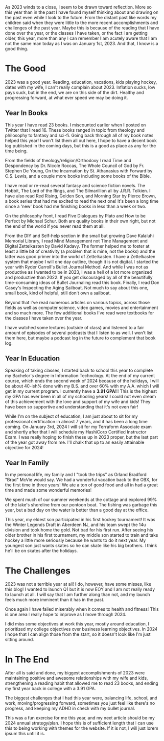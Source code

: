As 2023 winds to a close, I seem to be drawn toward reflection. More so this year than in the past I have found myself thinking about and drawing on the past even while I look to the future. From the distant past like words my children said when they were little to the more recent accomplishments and challenges of the past year. Maybe this is because of the reading that I have done over the year, or the classes I have taken, or the fact I am getting older, this year, more than any I can remember I am acutely aware that I am not the same man today as I was on January 1st, 2023. And that, I know is a good thing.

# The Good

2023 was a good year. Reading, education, vacations, kids playing hockey, dates with my wife, I can't really complain about 2023. Inflation sucks, low pays suck, but in the end, we are on this side of the dirt. Healthy and progressing forward, at what ever speed we may be doing it.

## Year In Books
This year I have read 23 books. I miscounted earlier when I posted on Twitter that I read 16. These books ranged in topic from theology and philosophy to fantasy and sci-fi.  Going back through all of my book notes helped this year! I won't list them all out here, I hope to have a decent book log published in the coming days, but this is a good as place as any for the time being.

From the fields of theology/religion/Orthodoxy I read Time and Despondency by Dr. Nicole Roccas, The Whole Council of God by Fr. Stephen De Young, On the Incarnation by St. Athanasius with Forward by C.S. Lewis, and a couple more books including some books of the Bible.

I have read or re-read several fantasy and science fiction novels. The Hobbit, The Lord of the Rings, and The Silmarillion all by J.R.R. Tolkien. I have also read Red Rising, Golden Son, and Morning Star by Pierce Brown, a book series that had me excited to read the next one! It's been a long time since a 'new' book had me finishing books in less than a week or two.

On the philosophy front, I read Five Dialogues by Plato and How to be Perfect by Michael Schur. Both are quality books in their own right, but not the end of the world if you never read them at all.

From the DIY and Self-help section in the small but growing Dave Kalaluhi Memorial Library, I read Mind Management not Time Management and Digital Zettelkasten by David Kadavy. The former helped me to foster at least a little bit of creativity (a problem that is mine, not the books) and the latter was good primer into the world of Zettelkasten. I have a Zettelkasten system that maybe I will one day outline, though it is not digital. I started the year with Ryder Carroll's Bullet Journal Method. And while I was not as productive as I wanted to be in 2023, I was a hell of a lot more organized and productive than 2022. If you get discouraged by all of the beautifully time-consuming ideas of Bullet Journaling read this book. Finally, I read Don Casey's Inspecting the Aging Sailboat. Not much to say about this one, small book, kind of helpful, still don't own a sailboat.

Beyond that I've read numerous articles on various topics, across those fields as well as computer science, video games, movies and entertainment and so much more. The few additional books I've read were textbooks for the classes I have taken over the year.  

I have watched some lectures (outside of class) and listened to a fair amount of episodes of several podcasts that I listen to as well.  I won't list them here, but maybe a podcast log in the future to complement that book log.

## Year In Education
Speaking of taking classes, I started back to school this year to complete my Bachelor's degree in Information Technology. At the end of my current course, which ends the second week of 2024 because of the holidays, I will be about 40-ish% done with my B.S. and over 60% with my A.A. which I will get in my current program. I currently have a **3.91 GPA**!!! This is the highest my GPA has ever been in all of my schooling years! I could not even dream of this achievement with the love and support of my wife and kids! They have been so supportive and understanding that it's not even fair! 

While I'm on the subject of education, I am just about to sit for my professional certification in almost 7 years, and it has been a long time coming. On January 3rd, 2024 I will sit for my Terraform Associate exam and shortly after that I will schedule my HashiCorp Certified Instructor Exam. I was really hoping to finish these up in 2023 proper, but the last part of the year got away from me. I'll chalk that up to an easily attainable objective for 2024!


## Year In Family
In my personal life, my family and I "took the trips" as Orland Bradford "Brad" McVie would say. We had a wonderful vacation back to the OBX, for the first time in three years! We ate a ton of good food and all in had a great time and made some wonderful memories! 

We spent much of our summer weekends at the cottage and explored 99% of the lake's shoreline from our pontoon boat. The fishing was garbage this year, but a bad day on the water is better than a good day at the office. 

This year, my eldest son participated in his first hockey tournament! It was the Winter Legends Draft in Aberdeen NJ, and his team swept the 14u division and took home the gold. Not bad for his first run. After seeing his older brother in his first tournament, my middle son started to train and take hockey a little more seriously because he wants to do it next year. My youngest son just wants skates so he can skate like his big brothers. I think he'll be on skates after the holidays.

# The Challenges
2023 was not a terrible year at all! I do, however, have some misses, like this blog! I wanted to launch Q1 but it is now EOY and I am not really ready to launch at all. I will say that I am further along than not, and my launch feels much more imminent than it has in the past.

Once again I have failed miserably when it comes to health and fitness! This is one area I really hope to improve as I move through 2024.

I did miss some objectives at work this year, mostly around education, I prioritized my college objectives over business learning objectives. In 2024 I hope that I can align those from the start, so it doesn't look like I'm just sitting around.


# In The End
After all is said and done, my biggest accomplishments of 2023 were maintaining positive and awesome relationships with my wife and kids, strengthening a reading habit that allowed me to read 23 books, and ending my first year back in college with a 3.91 GPA.

The biggest challenges that I had this year were, balancing life, school, and work, moving/progressing forward, sometimes you just feel like there's no progress, and keeping my ADHD in check with my bullet journal.

This was a fun exercise for me this year, and my next article should be my 2024 annual strategy/plan. I hope this is of sufficient length that I can use this to being working with themes for the website. If it is not, I will just lorem ipsum this until it is.



